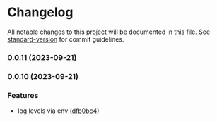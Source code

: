# Changelog

All notable changes to this project will be documented in this file. See [standard-version](https://github.com/conventional-changelog/standard-version) for commit guidelines.

### 0.0.11 (2023-09-21)

### 0.0.10 (2023-09-21)


### Features

* log levels via env ([dfb0bc4](https://github.com/ImLunaHey/logger/commit/dfb0bc4bf16fb27debe57c976e49104e6da59261))
